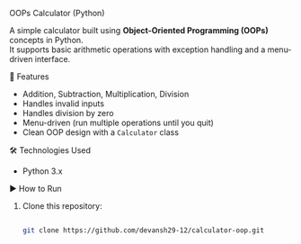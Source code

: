 OOPs Calculator (Python)

A simple calculator built using **Object-Oriented Programming (OOPs)** concepts in Python.  
It supports basic arithmetic operations with exception handling and a menu-driven interface.

 🚀 Features
- Addition, Subtraction, Multiplication, Division
- Handles invalid inputs
- Handles division by zero
- Menu-driven (run multiple operations until you quit)
- Clean OOP design with a `Calculator` class

 🛠️ Technologies Used
- Python 3.x

 ▶️ How to Run
1. Clone this repository:
   ```bash

   git clone https://github.com/devansh29-12/calculator-oop.git
